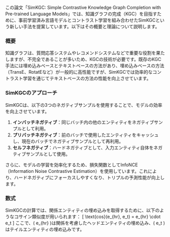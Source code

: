 この論文「SimKGC: Simple Contrastive Knowledge Graph Completion with Pre-trained Language Models」では、知識グラフの完成（KGC）を目指すために、事前学習済み言語モデルとコントラスト学習を組み合わせたSimKGCという新しい手法を提案しています。以下はその概要と理論について説明します。

### 概要

知識グラフは、質問応答システムやレコメンドシステムなどで重要な役割を果たしますが、不完全であることが多いため、KGCの技術が必要です。既存のKGC手法には埋め込みベースとテキストベースの方法があり、埋め込みベースの方法（TransE、RotatEなど）が一般的に高性能ですが、SimKGCでは効率的なコントラスト学習を通じてテキストベースの方法の性能を向上させています。

### SimKGCのアプローチ

SimKGCは、以下の3つのネガティブサンプルを使用することで、モデルの効率を向上させています。

1. **インバッチネガティブ**：同じバッチ内の他のエンティティをネガティブサンプルとして利用。
2. **プリバッチネガティブ**：前のバッチで使用したエンティティをキャッシュし、現在のバッチでネガティブサンプルとして再利用。
3. **セルフネガティブ**：ハードネガティブとして、入力エンティティ自体をネガティブサンプルとして使用。

さらに、モデルの学習を効率化するため、損失関数としてInfoNCE（Information Noise Contrastive Estimation）を使用しています。これにより、ハードネガティブにフォーカスしやすくなり、トリプルの予測性能が向上します。

### 数式

SimKGCの計算では、関係エンティティの埋め込みを取得するために、以下のようなコサイン類似度が用いられます：
\[
\text{cos}(e_{hr}, e_t) = e_{hr} \cdot e_t
\]
ここで、\( e_{hr} \)は関係を考慮したヘッドエンティティの埋め込み、\( e_t \)はテイルエンティティの埋め込みです。